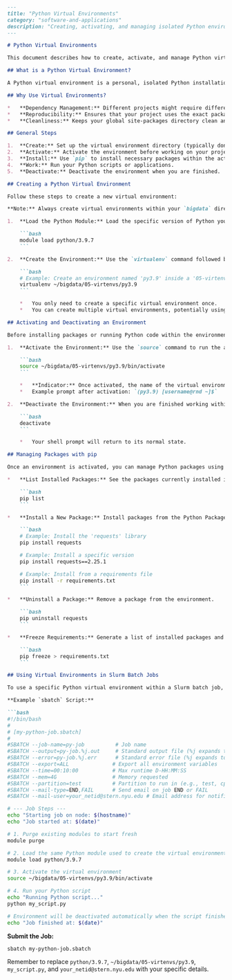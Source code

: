 ```markdown
---
title: "Python Virtual Environments"
category: "software-and-applications"
description: "Creating, activating, and managing isolated Python environments to install and use specific package versions."
---

# Python Virtual Environments

This document describes how to create, activate, and manage Python virtual environments on the SCRC (Stern Center for Research Computing) systems. Using virtual environments allows you to create isolated Python setups for your projects, ensuring that package dependencies and versions do not conflict between different projects.

## What is a Python Virtual Environment?

A Python virtual environment is a personal, isolated Python installation located within a specific directory. It contains all the necessary executables and libraries for a Python project, independent of the system-wide Python installation or other virtual environments. This isolation allows you to customize the environment by installing specific versions of Python packages required for your project without affecting others.

## Why Use Virtual Environments?

*   **Dependency Management:** Different projects might require different versions of the same library. Virtual environments prevent version conflicts.
*   **Reproducibility:** Ensures that your project uses the exact package versions it was developed with, making it easier to share and reproduce your work.
*   **Cleanliness:** Keeps your global site-packages directory clean and manageable.

## General Steps

1.  **Create:** Set up the virtual environment directory (typically done once per project/environment).
2.  **Activate:** Activate the environment before working on your project or installing packages.
3.  **Install:** Use `pip` to install necessary packages within the activated environment.
4.  **Work:** Run your Python scripts or applications.
5.  **Deactivate:** Deactivate the environment when you are finished.

## Creating a Python Virtual Environment

Follow these steps to create a new virtual environment:

**Note:** Always create virtual environments within your `bigdata` directory. If you do not have a `bigdata` directory, please email `scrc-list@stern.nyu.edu` to request one. Storing environments elsewhere may lead to quota issues.

1.  **Load the Python Module:** Load the specific version of Python you want to use for your environment. Available Python versions can be listed using `module avail python`.

    ```bash
    module load python/3.9.7
    ```

2.  **Create the Environment:** Use the `virtualenv` command followed by the desired path for your environment directory. It's good practice to include the Python version in the directory name for clarity.

    ```bash
    # Example: Create an environment named 'py3.9' inside a '05-virtenvs' directory in your bigdata space
    virtualenv ~/bigdata/05-virtenvs/py3.9
    ```

    *   You only need to create a specific virtual environment once.
    *   You can create multiple virtual environments, potentially using different Python versions by loading different modules before running `virtualenv`.

## Activating and Deactivating an Environment

Before installing packages or running Python code within the environment, you must activate it.

1.  **Activate the Environment:** Use the `source` command to run the activation script located within the environment's `bin` directory.

    ```bash
    source ~/bigdata/05-virtenvs/py3.9/bin/activate
    ```

    *   **Indicator:** Once activated, the name of the virtual environment (e.g., `(py3.9)`) will be prepended to your shell prompt, indicating that the environment is active.
    *   Example prompt after activation: `(py3.9) [username@rnd ~]$`

2.  **Deactivate the Environment:** When you are finished working within the virtual environment, simply run the `deactivate` command.

    ```bash
    deactivate
    ```

    *   Your shell prompt will return to its normal state.

## Managing Packages with pip

Once an environment is activated, you can manage Python packages using `pip`. Packages installed in an active virtual environment are isolated to that environment.

*   **List Installed Packages:** See the packages currently installed in the active environment.

    ```bash
    pip list
    ```

*   **Install a New Package:** Install packages from the Python Package Index (PyPI).

    ```bash
    # Example: Install the 'requests' library
    pip install requests

    # Example: Install a specific version
    pip install requests==2.25.1

    # Example: Install from a requirements file
    pip install -r requirements.txt
    ```

*   **Uninstall a Package:** Remove a package from the environment.

    ```bash
    pip uninstall requests
    ```

*   **Freeze Requirements:** Generate a list of installed packages and their versions, typically saved to a `requirements.txt` file. This is useful for replicating the environment elsewhere.

    ```bash
    pip freeze > requirements.txt
    ```

## Using Virtual Environments in Slurm Batch Jobs

To use a specific Python virtual environment within a Slurm batch job, you need to include the `module load` command for the correct Python version and the `source ... activate` command for your environment within your `sbatch` script *before* executing your Python code.

**Example `sbatch` Script:**

```bash
#!/bin/bash
#
# [my-python-job.sbatch]
#
#SBATCH --job-name=py-job          # Job name
#SBATCH --output=py-job.%j.out     # Standard output file (%j expands to jobID)
#SBATCH --error=py-job.%j.err      # Standard error file (%j expands to jobID)
#SBATCH --export=ALL              # Export all environment variables
#SBATCH --time=00:10:00           # Max runtime D-HH:MM:SS
#SBATCH --mem=4G                  # Memory requested
#SBATCH --partition=test          # Partition to run in (e.g., test, cpu)
#SBATCH --mail-type=END,FAIL      # Send email on job END or FAIL
#SBATCH --mail-user=your_netid@stern.nyu.edu # Email address for notifications

# --- Job Steps ---
echo "Starting job on node: $(hostname)"
echo "Job started at: $(date)"

# 1. Purge existing modules to start fresh
module purge

# 2. Load the same Python module used to create the virtual environment
module load python/3.9.7

# 3. Activate the virtual environment
source ~/bigdata/05-virtenvs/py3.9/bin/activate

# 4. Run your Python script
echo "Running Python script..."
python my_script.py

# Environment will be deactivated automatically when the script finishes
echo "Job finished at: $(date)"

```

**Submit the Job:**

```bash
sbatch my-python-job.sbatch
```

Remember to replace `python/3.9.7`, `~/bigdata/05-virtenvs/py3.9`, `my_script.py`, and `your_netid@stern.nyu.edu` with your specific details.
```